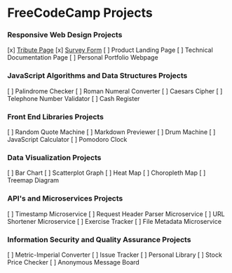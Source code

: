 # FreeCodeCamp Projects


### Responsive Web Design Projects
[x] [Tribute Page](http://www.fcc_haile_selassie_tribute.surge.sh/) 
[x] [Survey Form](http://www.gettingtoknowyouformfcc.surge.sh/)
[ ] Product Landing Page
[ ] Technical Documentation Page
[ ] Personal Portfolio Webpage

### JavaScript Algorithms and Data Structures Projects
[ ] Palindrome Checker
[ ] Roman Numeral Converter
[ ] Caesars Cipher
[ ] Telephone Number Validator
[ ] Cash Register

### Front End Libraries Projects
[ ] Random Quote Machine
[ ] Markdown Previewer
[ ] Drum Machine
[ ] JavaScript Calculator
[ ] Pomodoro Clock

### Data Visualization Projects
[ ] Bar Chart
[ ] Scatterplot Graph
[ ] Heat Map
[ ] Choropleth Map
[ ] Treemap Diagram

### API's and Microservices Projects
[ ] Timestamp Microservice
[ ] Request Header Parser Microservice
[ ] URL Shortener Microservice
[ ] Exercise Tracker
[ ] File Metadata Microservice

### Information Security and Quality Assurance Projects
[ ] Metric-Imperial Converter
[ ] Issue Tracker
[ ] Personal Library
[ ] Stock Price Checker
[ ] Anonymous Message Board

